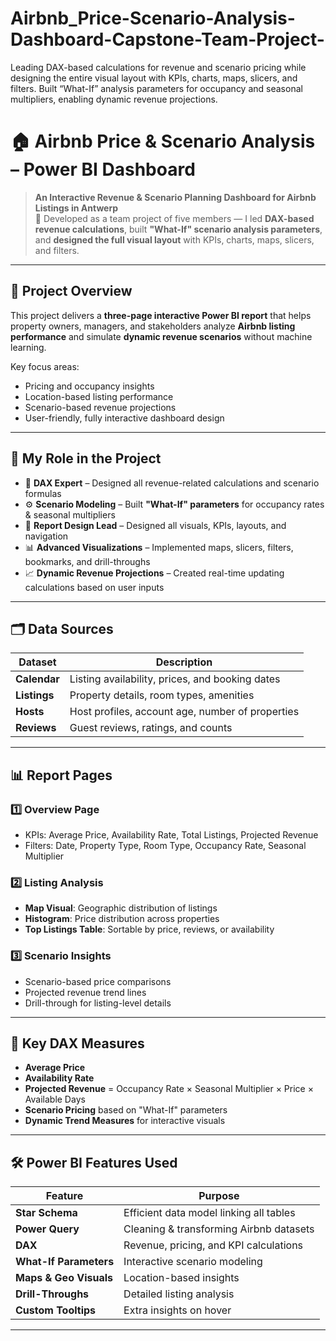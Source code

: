 # Airbnb_Price-Scenario-Analysis-Dashboard-Capstone-Team-Project-
Leading DAX-based calculations for revenue and scenario pricing while designing the entire visual layout with KPIs, charts, maps, slicers, and filters. Built “What-If” analysis parameters for occupancy and seasonal multipliers, enabling dynamic revenue projections. 

# 🏠 Airbnb Price & Scenario Analysis – Power BI Dashboard

> **An Interactive Revenue & Scenario Planning Dashboard for Airbnb Listings in Antwerp**  
> 🎯 Developed as a team project of five members — I led **DAX-based revenue calculations**, built **"What-If" scenario analysis parameters**, and **designed the full visual layout** with KPIs, charts, maps, slicers, and filters.

---

## 📌 Project Overview

This project delivers a **three-page interactive Power BI report** that helps property owners, managers, and stakeholders analyze **Airbnb listing performance** and simulate **dynamic revenue scenarios** without machine learning.

Key focus areas:
- Pricing and occupancy insights
- Location-based listing performance
- Scenario-based revenue projections
- User-friendly, fully interactive dashboard design

---

## 🎯 My Role in the Project

- 🧮 **DAX Expert** – Designed all revenue-related calculations and scenario formulas
- ⚙️ **Scenario Modeling** – Built **"What-If" parameters** for occupancy rates & seasonal multipliers
- 🎨 **Report Design Lead** – Designed all visuals, KPIs, layouts, and navigation
- 📊 **Advanced Visualizations** – Implemented maps, slicers, filters, bookmarks, and drill-throughs
- 📈 **Dynamic Revenue Projections** – Created real-time updating calculations based on user inputs

---

## 🗂️ Data Sources

| Dataset      | Description |
|--------------|-------------|
| **Calendar** | Listing availability, prices, and booking dates |
| **Listings** | Property details, room types, amenities |
| **Hosts**    | Host profiles, account age, number of properties |
| **Reviews**  | Guest reviews, ratings, and counts |

---

## 📊 Report Pages

### **1️⃣ Overview Page**
- KPIs: Average Price, Availability Rate, Total Listings, Projected Revenue
- Filters: Date, Property Type, Room Type, Occupancy Rate, Seasonal Multiplier

### **2️⃣ Listing Analysis**
- **Map Visual**: Geographic distribution of listings
- **Histogram**: Price distribution across properties
- **Top Listings Table**: Sortable by price, reviews, or availability

### **3️⃣ Scenario Insights**
- Scenario-based price comparisons
- Projected revenue trend lines
- Drill-through for listing-level details

---

## 🧮 Key DAX Measures

- **Average Price**
- **Availability Rate**
- **Projected Revenue** = Occupancy Rate × Seasonal Multiplier × Price × Available Days
- **Scenario Pricing** based on "What-If" parameters
- **Dynamic Trend Measures** for interactive visuals

---

## 🛠️ Power BI Features Used

| Feature        | Purpose |
|----------------|---------|
| **Star Schema** | Efficient data model linking all tables |
| **Power Query** | Cleaning & transforming Airbnb datasets |
| **DAX** | Revenue, pricing, and KPI calculations |
| **What-If Parameters** | Interactive scenario modeling |
| **Maps & Geo Visuals** | Location-based insights |
| **Drill-Throughs** | Detailed listing analysis |
| **Custom Tooltips** | Extra insights on hover |

---

